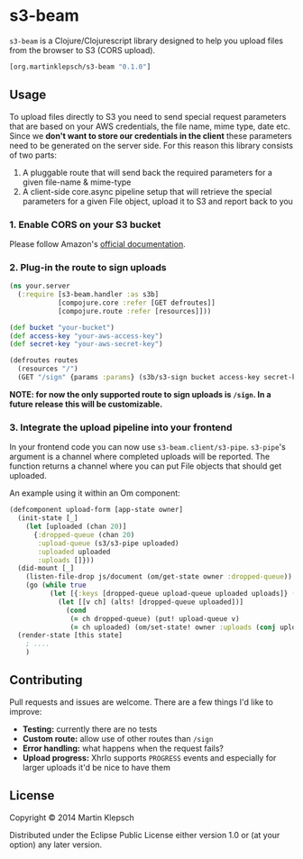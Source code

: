 # s3-beam

`s3-beam` is a Clojure/Clojurescript library designed to help you upload files
from the browser to S3 (CORS upload).

```clj
[org.martinklepsch/s3-beam "0.1.0"]
```

## Usage

To upload files directly to S3 you need to send special request
parameters that are based on your AWS credentials, the file name, mime
type, date etc.
Since we **don't want to store our credentials in the client** these
parameters need to be generated on the server side.
For this reason this library consists of two parts:

1. A pluggable route that will send back the required parameters for a
   given file-name & mime-type
2. A client-side core.async pipeline setup that will retrieve the
   special parameters for a given File object, upload it to S3 and
   report back to you

### 1. Enable CORS on your S3 bucket

Please follow Amazon's [official documentation](http://docs.aws.amazon.com/AmazonS3/latest/dev/cors.html).

### 2. Plug-in the route to sign uploads

```clj
(ns your.server
  (:require [s3-beam.handler :as s3b]
            [compojure.core :refer [GET defroutes]]
            [compojure.route :refer [resources]]))

(def bucket "your-bucket")
(def access-key "your-aws-access-key")
(def secret-key "your-aws-secret-key")

(defroutes routes
  (resources "/")
  (GET "/sign" {params :params} (s3b/s3-sign bucket access-key secret-key)))
```

**NOTE: for now the only supported route to sign uploads is `/sign`. In a future
release this will be customizable.**

### 3. Integrate the upload pipeline into your frontend

In your frontend code you can now use `s3-beam.client/s3-pipe`. `s3-pipe`'s argument is a channel
where completed uploads will be reported. The function returns a channel where you can put File objects
that should get uploaded.

An example using it within an Om component:

```clj
(defcomponent upload-form [app-state owner]
  (init-state [_]
    (let [uploaded (chan 20)]
      {:dropped-queue (chan 20)
       :upload-queue (s3/s3-pipe uploaded)
       :uploaded uploaded
       :uploads []}))
  (did-mount [_]
    (listen-file-drop js/document (om/get-state owner :dropped-queue))
    (go (while true
          (let [{:keys [dropped-queue upload-queue uploaded uploads]} (om/get-state owner)]
            (let [[v ch] (alts! [dropped-queue uploaded])]
              (cond
               (= ch dropped-queue) (put! upload-queue v)
               (= ch uploaded) (om/set-state! owner :uploads (conj uploads v))))))))
  (render-state [this state]
    ; ....
    )
```

## Contributing

Pull requests and issues are welcome. There are a few things I'd like to improve:

* **Testing:** currently there are no tests
* **Custom route:** allow use of other routes than `/sign`
* **Error handling:** what happens when the request fails?
* **Upload progress:** XhrIo supports `PROGRESS` events and especially
  for larger uploads it'd be nice to have them


## License

Copyright © 2014 Martin Klepsch

Distributed under the Eclipse Public License either version 1.0 or (at
your option) any later version.
